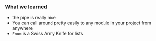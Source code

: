 ### What we learned

- the pipe is really nice
- You can call around pretty easily to any module in your project from anywhere
- `Enum` is a Swiss Army Knife for lists